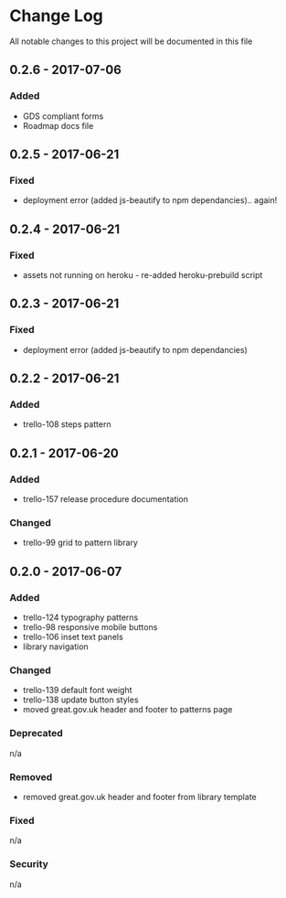 # Change Log
<!-- http://keepachangelog.com/en/0.3.0/ -->
All notable changes to this project will be documented in this file

<!-- ## [Unreleased]
### Added
n/a

### Changed
n/a

### Deprecated
n/a

### Removed
n/a

### Fixed
n/a

### Security
n/a -->
## 0.2.6 - 2017-07-06
### Added
* GDS compliant forms
* Roadmap docs file

## 0.2.5 - 2017-06-21
### Fixed
* deployment error (added js-beautify to npm dependancies).. again!


## 0.2.4 - 2017-06-21
### Fixed
* assets not running on heroku - re-added heroku-prebuild script

## 0.2.3 - 2017-06-21
### Fixed
* deployment error (added js-beautify to npm dependancies)

## 0.2.2 - 2017-06-21
### Added
* trello-108 steps pattern

## 0.2.1 - 2017-06-20
### Added
* trello-157 release procedure documentation
### Changed
* trello-99 grid to pattern library

## 0.2.0 - 2017-06-07
### Added
* trello-124 typography patterns
* trello-98 responsive mobile buttons
* trello-106 inset text panels
* library navigation
### Changed
* trello-139 default font weight
* trello-138 update button styles
* moved great.gov.uk header and footer to patterns page
### Deprecated
n/a

### Removed
* removed great.gov.uk header and footer from library template
### Fixed
n/a

### Security
n/a
